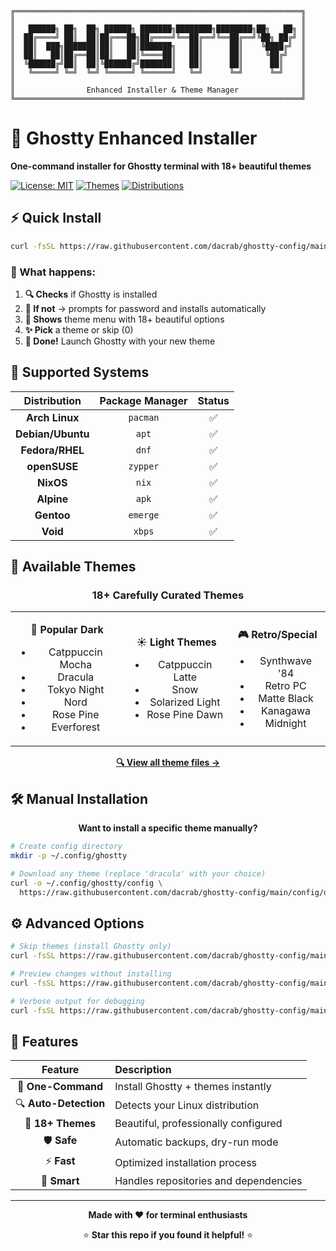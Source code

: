 ```
╔════════════════════════════════════════════════════════════════╗
║                                                                ║
║   ██████╗ ██╗  ██╗ ██████╗ ███████╗████████╗████████╗██╗   ██╗ ║
║  ██╔════╝ ██║  ██║██╔═══██╗██╔════╝╚══██╔══╝╚══██╔══╝╚██╗ ██╔╝ ║
║  ██║  ███╗███████║██║   ██║███████╗   ██║      ██║    ╚████╔╝  ║
║  ██║   ██║██╔══██║██║   ██║╚════██║   ██║      ██║     ╚██╔╝   ║
║  ╚██████╔╝██║  ██║╚██████╔╝███████║   ██║      ██║      ██║    ║
║   ╚═════╝ ╚═╝  ╚═╝ ╚═════╝ ╚══════╝   ╚═╝      ╚═╝      ╚═╝    ║
║                                                                ║
║                Enhanced Installer & Theme Manager              ║
╚════════════════════════════════════════════════════════════════╝
```

# 🚀 Ghostty Enhanced Installer

**One-command installer for Ghostty terminal with 18+ beautiful themes**

[![License: MIT](https://img.shields.io/badge/License-MIT-yellow.svg)](https://opensource.org/licenses/MIT)
[![Themes](https://img.shields.io/badge/Themes-18+-blue.svg)](#available-themes)
[![Distributions](https://img.shields.io/badge/Linux-8+-red.svg)](#supported-systems)

</div>

## ⚡ Quick Install

<div align="center">

```bash
curl -fsSL https://raw.githubusercontent.com/dacrab/ghostty-config/main/setup.sh | sudo bash
```

</div>

### 🎯 What happens:
1. **🔍 Checks** if Ghostty is installed
2. **🔐 If not** → prompts for password and installs automatically  
3. **🎨 Shows** theme menu with 18+ beautiful options
4. **✨ Pick** a theme or skip (0)
5. **🎉 Done!** Launch Ghostty with your new theme

## 🐧 Supported Systems

<div align="center">

| Distribution | Package Manager | Status |
|:------------:|:---------------:|:------:|
| **Arch Linux** | `pacman` | ✅ |
| **Debian/Ubuntu** | `apt` | ✅ |
| **Fedora/RHEL** | `dnf` | ✅ |
| **openSUSE** | `zypper` | ✅ |
| **NixOS** | `nix` | ✅ |
| **Alpine** | `apk` | ✅ |
| **Gentoo** | `emerge` | ✅ |
| **Void** | `xbps` | ✅ |

</div>

## 🎨 Available Themes

<div align="center">

### 18+ Carefully Curated Themes

</div>

<table align="center">
<tr>
<td align="center">

**🌙 Popular Dark**
- Catppuccin Mocha
- Dracula  
- Tokyo Night
- Nord
- Rose Pine
- Everforest

</td>
<td align="center">

**☀️ Light Themes**
- Catppuccin Latte
- Snow
- Solarized Light
- Rose Pine Dawn

</td>
<td align="center">

**🎮 Retro/Special**
- Synthwave '84
- Retro PC
- Matte Black
- Kanagawa
- Midnight

</td>
</tr>
</table>

<div align="center">

[**🔍 View all theme files →**](config/)

</div>

## 🛠️ Manual Installation

<div align="center">

**Want to install a specific theme manually?**

</div>

```bash
# Create config directory
mkdir -p ~/.config/ghostty

# Download any theme (replace 'dracula' with your choice)
curl -o ~/.config/ghostty/config \
  https://raw.githubusercontent.com/dacrab/ghostty-config/main/config/dracula
```

## ⚙️ Advanced Options

```bash
# Skip themes (install Ghostty only)
curl -fsSL https://raw.githubusercontent.com/dacrab/ghostty-config/main/setup.sh | bash -s -- --skip-theme

# Preview changes without installing
curl -fsSL https://raw.githubusercontent.com/dacrab/ghostty-config/main/setup.sh | bash -s -- --dry-run

# Verbose output for debugging
curl -fsSL https://raw.githubusercontent.com/dacrab/ghostty-config/main/setup.sh | bash -s -- --verbose
```

## 🚀 Features

<div align="center">

| Feature | Description |
|:-------:|:------------|
| 🎯 **One-Command** | Install Ghostty + themes instantly |
| 🔍 **Auto-Detection** | Detects your Linux distribution |
| 🎨 **18+ Themes** | Beautiful, professionally configured |
| 🛡️ **Safe** | Automatic backups, dry-run mode |
| ⚡ **Fast** | Optimized installation process |
| 🔧 **Smart** | Handles repositories and dependencies |

</div>

---

<div align="center">

**Made with ❤️ for terminal enthusiasts**

⭐ **Star this repo if you found it helpful!** ⭐

</div>
